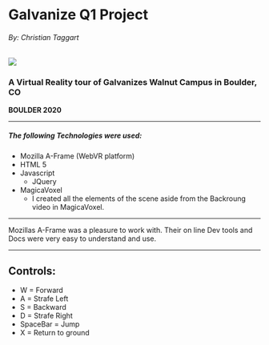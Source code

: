 # Galvanize Q1 Project
###### By: _Christian Taggart_
![](https://github.com/christiantaggart/q1proj/blob/master/img/Screen%20Shot%202017-07-13%20at%2010.40.46%20AM.png?raw=true)

### A Virtual Reality tour of Galvanizes Walnut Campus in Boulder, CO

**BOULDER 2020**

---

##### The following Technologies were used:
- Mozilla A-Frame (WebVR platform)
- HTML 5
- Javascript
  - JQuery
- MagicaVoxel
  - I created all the elements of the scene aside from the Backroung video in MagicaVoxel.

---

Mozillas A-Frame was a pleasure to work with. Their on line Dev tools and Docs were very easy to understand and use.

---

## Controls:

- W = Forward
- A = Strafe Left
- S =  Backward
- D = Strafe Right
- SpaceBar =  Jump
- X = Return to ground
